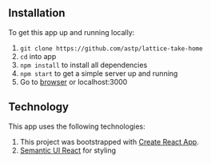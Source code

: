 
## Installation

To get this app up and running locally:

1. `git clone https://github.com/astp/lattice-take-home`
2. `cd` into app
3. `npm install` to install all dependencies
4. `npm start` to get a simple server up and running
5. Go to [browser](http://localhost:3000/) or localhost:3000

## Technology

This app uses the following technologies:

1. This project was bootstrapped with [Create React App](https://github.com/facebookincubator/create-react-app).
2. [Semantic UI React](https://github.com/Semantic-Org/Semantic-UI-React) for styling
